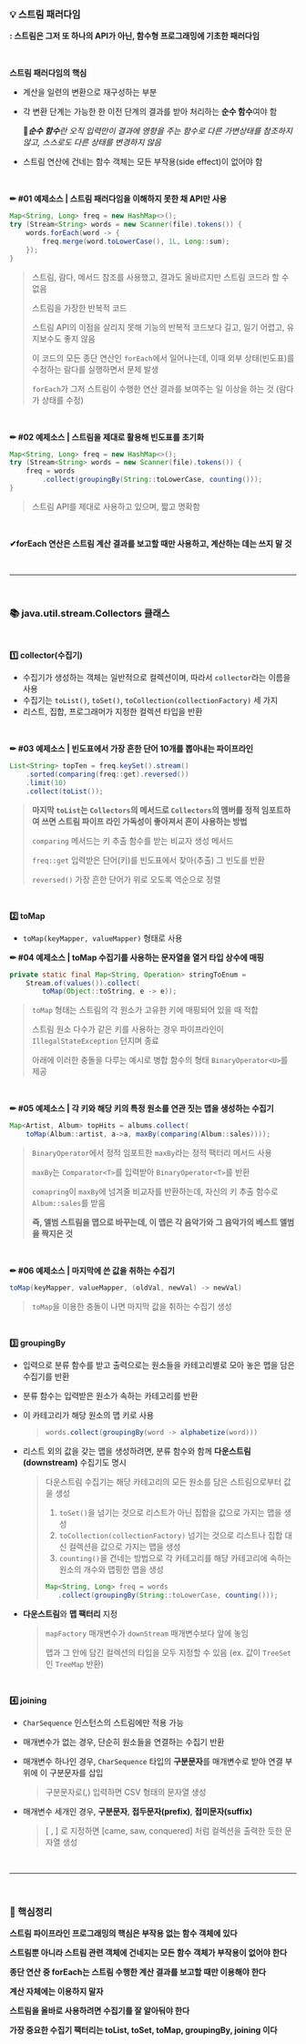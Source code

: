 ### 💡 스트림 패러다임

**: 스트림은 그저 또 하나의 API가 아닌, 함수형 프로그래밍에 기초한 패러다임**

<br>

**스트림 패러다임의 핵심**

- 계산을 일련의 변환으로 재구성하는 부분

- 각 변환 단계는 가능한 한 이전 단계의 결과를 받아 처리하는 **순수 함수**여야 함

  🔎***순수 함수**란 오직 입력만이 결과에 영향을 주는 함수로 다른 가변상태를 참조하지 않고, 스스로도 다른 상태를 변경하지 않음*

- 스트림 연산에 건네는 함수 객체는 모든 부작용(side effect)이 없어야 함

<br>

**✏ #01 예제소스 | 스트림 패러다임을 이해하지 못한 채 API만 사용**

```java
Map<String, Long> freq = new HashMap<>();
try (Stream<String> words = new Scanner(file).tokens()) {
    words.forEach(word -> {
        freq.merge(word.toLowerCase(), 1L, Long::sum);
    });
}
```

>스트림, 람다, 메서드 참조를 사용했고, 결과도 올바르지만 스트림 코드라 할 수 없음
>
>스트림을 가장한 반복적 코드
>
>스트림 API의 이점을 살리지 못해 기능의 반복적 코드보다 길고, 일기 어렵고, 유지보수도 좋지 않음
>
>이 코드의 모든 종단 연산인 `forEach`에서 일어나는데, 이때 외부 상태(빈도표)를 수정하는 람다를 실행하면서 문제 발생
>
>`forEach`가 그저 스트림이 수행한 연산 결과를 보여주는 일 이상을 하는 것 (람다가 상태를 수정)

<br>

**✏ #02 예제소스 | 스트림을 제대로 활용해 빈도표를 초기화**

```java
Map<String, Long> freq = new HashMap<>();
try (Stream<String> words = new Scanner(file).tokens()) {
    freq = words
        .collect(groupingBy(String::toLowerCase, counting()));
}
```

>스트림 API를 제대로 사용하고 있으며, 짧고 명확함

<br>

**✔forEach 연산은 스트림 계산 결과를 보고할 때만 사용하고, 계산하는 데는 쓰지 말 것**

<br>

---

<br>

### 📚 java.util.stream.Collectors 클래스

<br>

**1️⃣ collector(수집기)**

- 수집기가 생성하는 객체는 일반적으로 컬렉션이며, 따라서 `collector`라는 이름을 사용
- 수집기는 `toList()`, `toSet()`, `toCollection(collectionFactory)` 세 가지
- 리스트, 집합, 프로그래머가 지정한 컬렉션 타입을 반환

<br>

**✏ #03 예제소스 | 빈도표에서 가장 흔한 단어 10개를 뽑아내는 파이프라인**

```java
List<String> topTen = freq.keySet().stream()
    .sorted(comparing(freq::get).reversed())
    .limit(10)
    .collect(toList());
```

>**마지막 `toList`는 `Collectors`의 메서드로 `Collectors`의 멤버를 정적 임포트하여 쓰면 스트림 파이프 라인 가독성이 좋아져서 흔이 사용하는 방법**
>
>`comparing` 메서드는 키 추출 함수를 받는 비교자 생성 메서드
>
>`freq::get` 입력받은 단어(키)를 빈도표에서 찾아(추출) 그 빈도를 반환
>
>`reversed()` 가장 흔한 단어가 위로 오도록 역순으로 정렬

<br>

**2️⃣ toMap**

- `toMap(keyMapper, valueMapper)` 형태로 사용

**✏ #04 예제소스 | toMap 수집기를 사용하는 문자열을 열거 타입 상수에 매핑**

```java
private static final Map<String, Operation> stringToEnum =
    Stream.of(values()).collect(
		toMap(Object::toString, e -> e));
```

>`toMap` 형태는 스트림의 각 원소가 고유한 키에 매핑되어 있을 때 적합
>
>스트림 원소 다수가 같은 키를 사용하는 경우 파이프라인이 `IllegalStateException` 던지며 종료
>
>아래에 이러한 충돌을 다루는 예시로 병합 함수의 형태 `BinaryOperator<U>`를 제공

<br>

**✏ #05 예제소스 | 각 키와 해당 키의 특정 원소를 연관 짓는 맵을 생성하는 수집기**

```java
Map<Artist, Album> topHits = albums.collect(
	toMap(Album::artist, a->a, maxBy(comparing(Album::sales))));
```

>`BinaryOperator`에서 정적 임포트한 `maxBy`라는 정적 팩터리 메서드 사용
>
>`maxBy`는 `Comparator<T>`를 입력받아 `BinaryOperator<T>`를 반환
>
>`comapring`이 `maxBy`에 넘겨줄 비교자를 반환하는데, 자신의 키 추출 함수로 `Album::sales`를 받음
>
>**즉, 앨범 스트림을 맵으로 바꾸는데, 이 맵은 각 음악가와 그 음악가의 베스트 앨범을 짝지은 것**

<br>

**✏ #06 예제소스 | 마지막에 쓴 값을 취하는 수집기**

```java
toMap(keyMapper, valueMapper, (oldVal, newVal) -> newVal)
```

>`toMap`을 이용한 충돌이 나면 마지막 값을 취하는 수집기 생성

<br>

**3️⃣ groupingBy**

- 입력으로 분류 함수를 받고 출력으로는 원소들을 카테고리별로 모아 놓은 맵을 담은 수집기를 반환
- 분류 함수는 입력받은 원소가 속하는 카테고리를 반환
- 이 카테고리가 해당 원소의 맵 키로 사용

  >```java
  >words.collect(groupingBy(word -> alphabetize(word)))
  >```


- 리스트 외의 값을 갖는 맵을 생성하려면, 분류 함수와 함께 **다운스트림(downstream)** 수집기도 명시

  >다운스트림 수집기는 해당 카테고리의 모든 원소를 담은 스트림으로부터 값을 생성
  >
  >1. `toSet()`을 넘기는 것으로 리스트가 아닌 집합을 값으로 가지는 맵을 생성
  >2. `toCollection(collectionFactory)` 넘기는 것으로 리스트나 집합 대신 컬렉션을 값으로 가지는 맵을 생성
  >3. `counting()`을 건네는 방법으로 각 카테고리를 해당 카테고리에 속하는 원소의 개수와 맵핑한 맵을 생성
  >
  >```java
  >Map<String, Long> freq = words
  >    .collect(groupingBy(String::toLowerCase, counting()));
  >```


- **다운스트림**와 **맵 팩터리** 지정

  >`mapFactory` 매개변수가 `downStream` 매개변수보다 앞에 놓임
  >
  >맵과 그 안에 담긴 컬렉션의 타입을 모두 지정할 수 있음 (ex. 값이 `TreeSet`인 `TreeMap` 반환)

<br>

**4️⃣ joining**

- `CharSequence` 인스턴스의 스트림에만 적용 가능

- 매개변수가 없는 경우, 단순히 원소들을 연결하는 수집기 반환

- 매개변수 하나인 경우, `CharSequence` 타입의 **구분문자**를 매개변수로 받아 연결 부위에 이 구분문자를 삽입

  >구분문자로(,) 입력하면 CSV 형태의 문자열 생성

- 매개변수 세개인 경우, **구분문자**, **접두문자(prefix)**, **접미문자(suffix)**

  > [ , ] 로 지정하면 [came, saw, conquered] 처럼 컬렉션을 출력한 듯한 문자열 생성

<br>

----

<br>

### 📌 핵심정리

**스트림 파이프라인 프로그래밍의 핵심은 부작용 없는 함수 객체에 있다**

**스트림뿐 아니라 스트림 관련 객체에 건네지는 모든 함수 객체가 부작용이 없어야 한다**

**종단 연산 중 forEach는 스트림 수행한 계산 결과를 보고할 때만 이용해야 한다**

**계산 자체에는 이용하지 말자**

**스트림을 올바로 사용하려면 수집기를 잘 알아둬야 한다**

**가장 중요한 수집기 팩터리는 toList, toSet, toMap, groupingBy, joining 이다**
